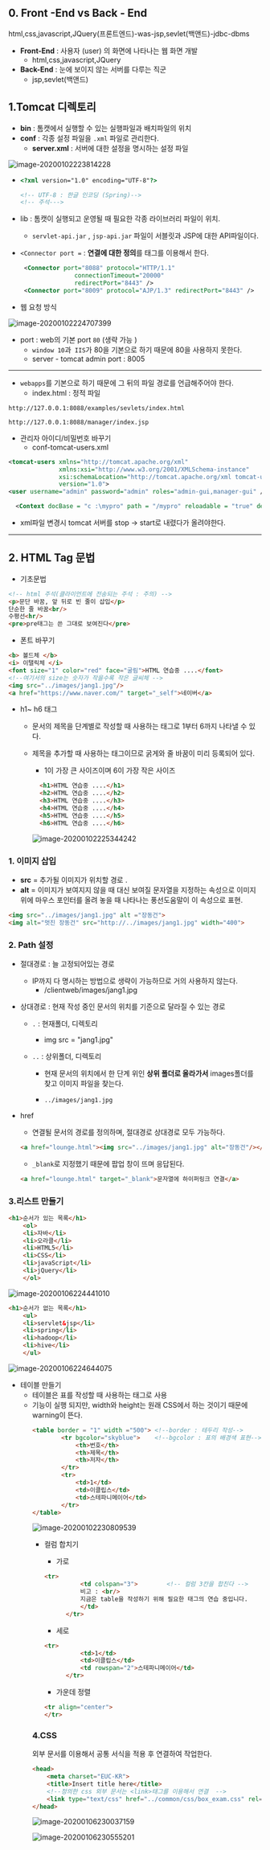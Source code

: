 ## 0. Front -End vs Back - End

html,css,javascript,JQuery(프론트엔드)-was-jsp,sevlet(백앤드)-jdbc-dbms

* **Front-End** : 사용자 (user) 의 화면에 나타나는 웹 화면 개발
  * html,css,javascript,JQuery
* **Back-End** : 눈에 보이지 않는 서버를 다루는 직군
  * jsp,sevlet(백앤드)

## 1.Tomcat 디렉토리

* **bin** : 톰캣에서 실행할 수 있는 실행파일과 배치파일의 위치
* **conf** : 각종 설정 파일을 `.xml` 파일로 관리한다.
  * **server.xml**  : 서버에 대한 설정을 명시하는 설정 파일

![image-20200102223814228](images/image-20200102223814228.png)

* ```html
  <?xml version="1.0" encoding="UTF-8"?>
  
  <!-- UTF-8 : 한글 인코딩 (Spring)-->
  <!-- 주석--->
  ```

* lib : 톰캣이 실행되고 운영될 때 필요한 각종 라이브러리 파일이 위치.

  * `servlet-api.jar` , `jsp-api.jar` 파일이 서블릿과 JSP에 대한 API파일이다.



* `<Connector port =`  : **연결에 대한 정의**를 태그를 이용해서 한다.

  ```xml
   <Connector port="8088" protocol="HTTP/1.1"
                 connectionTimeout="20000"
                 redirectPort="8443" />
   <Connector port="8009" protocol="AJP/1.3" redirectPort="8443" />
  ```

* 웹 요청 방식 

![image-20200102224707399](images/image-20200102224707399.png)

* port : web의 기본 port `80` (생략 가능 )
  * `window 10`과` IIS`가 80을 기본으로 하기 때문에 80을 사용하지 못한다.        
  * server - tomcat admin port : 8005   

---

* `webapps`를 기본으로 하기 때문에 그 뒤의 파일 경로를 언급해주어야 한다.
  * index.html : 정적 파일

``` 
http://127.0.0.1:8088/examples/sevlets/index.html

http://127.0.0.1:8088/manager/index.jsp
```

* 관리자 아이디/비밀번호 바꾸기
  * conf-tomcat-users.xml

```xml
<tomcat-users xmlns="http://tomcat.apache.org/xml"
              xmlns:xsi="http://www.w3.org/2001/XMLSchema-instance"
              xsi:schemaLocation="http://tomcat.apache.org/xml tomcat-users.xsd"
              version="1.0">
<user username="admin" password="admin" roles="admin-gui,manager-gui" />
```

``` xml
  <Context docBase = "c :\mypro" path = "/mypro" reloadable = "true" debug="0"/>
```

  * xml파일 변경시 tomcat 서버를 stop -> start로 내렸다가 올려야한다.
---

## 2. HTML Tag 문법

* 기초문법


```html
<!-- html 주석(클라이언트에 전송되는 주석 : 주의) -->
<p>문단 바꿈, 앞 뒤로 빈 줄이 삽입</p>
단순한 줄 바꿈<br/>
수평선<hr/>
<pre>pre태그는 쓴 그대로 보여진다</pre>
```

* 폰트 바꾸기

``` html
<b> 볼드체 </b>
<i> 이탤릭체 </i>
<font size="1" color="red" face="굴림">HTML 연습중 ....</font>
<!--여기서의 size는 숫자가 작을수록 작은 글씨체 -->
<img src="../images/jang1.jpg"/>
<a href="https://www.naver.com/" target="_self">네이버</a>
```

* h1~ h6 태그
  
  * 문서의 제목을 단계별로 작성할 때 사용하는 태그로 1부터 6까지 나타낼 수 있다.
  
  * 제목을 추가할 때 사용하는 태그이므로 굵게와 줄 바꿈이 미리 등록되어 있다.
  
    *  1이 가장 큰 사이즈이며 6이 가장 작은 사이즈
  
      ``` html
      	<h1>HTML 연습중 ....</h1> 
      	<h2>HTML 연습중 ....</h2>
      	<h3>HTML 연습중 ....</h3>
      	<h4>HTML 연습중 ....</h4>
      	<h5>HTML 연습중 ....</h5>
      	<h6>HTML 연습중 ....</h6>
      ```
  
      ![image-20200102225344242](images/image-20200102225344242.png)
      
### 1. 이미지 삽입

  * **src**  = 추가될 이미지가 위치할 경로 .
  * **alt** = 이미지가 보여지지 않을 때 대신 보여질 문자열을 지정하는 속성으로 이미지 위에 마우스 포인터를 올려 놓을 때 나타나는 풍선도움말이 이 속성으로 표현.


``` html
<img src="../images/jang1.jpg" alt ="장동건">
<img alt="멋진 장동건" src="http://../images/jang1.jpg" width="400">
```

### 2. Path 설정

* 절대경로 : 늘 고정되어있는 경로

  * IP까지 다 명시하는 방법으로 생략이 가능하므로 거의 사용하지 않는다.
    * /clientweb/images/jang1.jpg

* 상대경로 : 현재 작성 중인 문서의 위치를 기준으로 달라질 수 있는 경로

  * `.` : 현재폴더, 디렉토리

    * img src = "jang1.jpg"

  * `..` : 상위폴더, 디렉토리

    * 현재 문서의 위치에서 한 단계 위인 **상위 폴더로 올라가서** images폴더를 찾고 이미지 파일을 찾는다.

    * ``` html
      ../images/jang1.jpg
      ```

* href

  * 연결될 문서의 경로를 정의하며, 절대경로 상대경로 모두 가능하다.

  ``` html
  <a href="lounge.html"><img src="../images/jang1.jpg" alt="장동건"/></a><br/>
  ```

  * `_blank`로 지정했기 때문에 팝업 창이 뜨며 응답된다.

  ```html
  <a href="lounge.html" target="_blank">문자열에 하이퍼링크 연결</a>
  ```

  

### 3.리스트 만들기

```html
<h1>순서가 있는 목록</h1>
	<ol>
	<li>자바</li>
	<li>오라클</li>
	<li>HTML5</li>
	<li>CSS</li>
	<li>javaScript</li>
	<li>jQuery</li>
	</ol>
```

![image-20200106224441010](images/image-20200106224441010.png)

```html
<h1>순서가 없는 목록</h1>
	<ul>
	<li>servlet&jsp</li>
	<li>spring</li>
	<li>hadoop</li>
	<li>hive</li>
	</ul>
```

![image-20200106224644075](images/image-20200106224644075.png)

* 테이블 만들기
  * 테이블은 표를 작성할 때 사용하는 태그로 <table> 사용
  * 기능이 실행 되지만, width와 height는 원래 CSS에서 하는 것이기 때문에 warning이 뜬다.


```html
<table border = "1" width ="500"> <!--border : 테두리 작성-->
		<tr bgcolor="skyblue">    <!--bgcolor : 표의 배경색 표현-->
			<th>번호</th>
			<th>제목</th>
			<th>저자</th>
		</tr>
		<tr>
			<td>1</td>
			<td>이클립스</td>
			<td>스테파니메이어</td>
		</tr>
</table>
```

![image-20200102230809539](images/image-20200102230809539.png)

* 컬럼 합치기

  * 가로

  ```html
  <tr>
  			<td colspan="3">		<!-- 컬럼 3칸을 합친다 -->
  			비고 : <br/>
  			지금은 table을 작성하기 위해 필요한 태그의 연습 중입니다.
  			</td>
  		</tr>
  ```

  

  * 세로

  ``` html
  <tr>
  			<td>1</td>
  			<td>이클립스</td>
  			<td rowspan="2">스테파니메이어</td>
  		</tr>
  ```

  

  * 가운데 정렬

  ``` html
  <tr align="center">
  </tr>
  ```

### 4.CSS 

외부 문서를 이용해서 공통 서식을 적용 후 연결하여 작업한다.

``` html
<head>
	<meta charset="EUC-KR">
	<title>Insert title here</title>
    <!--정의한 css 외부 문서는 <link>태그를 이용해서 연결  -->
	<link type="text/css" href="../common/css/box_exam.css" rel="stylesheet">
</head>
```

![image-20200106230037159](images/image-20200106230037159.png)

![image-20200106230555201](images/image-20200106230555201.png)